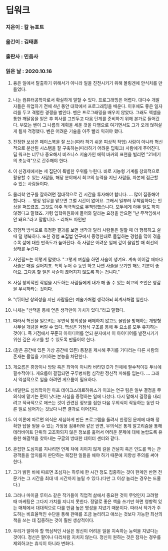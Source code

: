 # 딥워크

### 지은이 : 칼 뉴포트

### 옮긴이 : 김태훈

### 출판사 : 민음사

### 읽은 날 : 2020.10.16

1. 융은 일에서 탈출하기 위해서가 아니라 일을 진전시키기 위해 볼링겐에 안식처를 만들었다.

2. 나는 컴퓨터공학자로서 확실하게 말할 수 있다. 프로그래밍은 어렵다. 대다수 개발자들은 취업하기 전에 4년 동안 대학에서 프로그래밍을 배운다. 이후에도 좋은 일자리를 두고 격렬한 경쟁을 벌인다. 벤은 프로그래밍을 배우지 않았다. 그래도 엑셀을 통한 깨달음을 얻은 후 회사를 그만두고 다음 단계를 준비하기 위해 본가로 들어갔다. 부모는 벤이 그 나름의 계획을 세운 것을 다행으로 여기면서도 그가 오래 얹혀살게 될까 걱정했다. 벤은 어려운 기술을 아주 빨리 익혀야 했다.

3. 진정한 보상은 페이스북을 잘 쓰는(따라 하기 쉬운 피상적 작업) 사람이 아니라 혁신적으로 분산된 시스템을 잘 구축하는(따라하기 어려운 딥워크) 사람에게 주어진다. 딥 워크는 너무나 중요해서 비즈니스 저술가인 에릭 바커의 표현을 빌리면 "21세기의 초능력"으로 간주해야 한다.

4. 이 신경제에서는 세 집단이 특별한 우위를 누린다. 바로 지능형 기계를 창의적으로 활용할 수 있는 사람들, 해당 분야에서 최고의 능력을 지닌 사람들, 자본에 접근할 수 있는 사람들이다.

5. 물리학 연구를 잘하려면 절대적으로 긴 시간을 투자해야 합니다. ... 많이 집중해야 합니다. ... 행정 업무를 맡으면 그럴 시간이 없어요. 그래서 일부러 무책임하다는 인상을 퍼뜨렸죠. 그것도 아주 적극적으로 무책임했습니다. 모두에게 아무 일도 하지 않겠다고 말했죠. 가령 입학위원회에 들어와 달라는 요청을 받으면 "난 무책임해서 안 돼요."라고 말합니다. - 리처드 파인만

6. 경험적 방식으로 측정한 결과를 보면 생각과 달리 사람들은 일할 때 더 행복하고 쉴 때 덜 행복하다. 또한 경험 표집법 연구에서 증명한대로 몰입하는 경험을 많이 겪을수록 삶에 대한 만족도가 높아진다. 즉 사람은 어려운 일에 깊이 몰입할 때 최선의 상태를 누린다.

7. 사인필드는 이렇게 말했다. "그렇게 며칠을 하면 사슬이 생겨요. 계속 이어갈 때마다 사슬은 매일 길어지죠. 특히 두어 주 동안 하고 나면 사슬을 보기만 해도 기분이 좋아요. 그다음 할 일은 사슬이 끊어지지 않도록 하는 겁니다."

8. 사실 창의적인 작업을 시도하는 사람들에게 내가 해 줄 수 있는 최고의 조언은 영감을 무시하라는 것이다.

9. "(뛰어난 창의성을 지닌 사람들은) 예술가처럼 생각하되 회계사처럼 일한다.

10. 니체는 "산책을 통해 얻은 생각만이 가치가 있다."라고 말했다.

11. 따라서 혁신을 일으키는 우연적 창의성을 배제하지 않고도 몰입을 방해하는 개방형 사무실 개념을 버릴 수 있다. 핵심은 거점식 구조를 통해 두 요소를 모두 유지하는 것이다. 즉 거점에서 꾸준히 아이디어를 얻되 분지에서 이 아이디어를 발전시키기 위한 깊은 사고를 할 수 있도록 만들어야 한다.

12. (같은 공간에 있든 가상 공간에 있든) 통찰을 제시해 주기를 기다리는 다른 사람의 존재는 몰입을 기피하는 본능을 차단한다.

13. 게으름은 휴양이나 방탕 혹은 죄악이 아니라 비타민 D가 인체에 필수적이듯 두뇌에 필수적이다. 게으름이 결핍되면 구루병처럼 심각한 정신적 피해를 입는다. ... 그래서 역설적으로 일을 하려면 게으름이 필요하다.

14. 네덜란드 심리학자인 아프 데이크스테르하위스가 이끄는 연구 팀은 일부 결정을 무의식에 맡기는 편이 낫다는 사실을 증명하는 일에 나섰다. 다시 말해서 결정을 내리려고 적극적으로 애쓰는 것이 관련된 정보를 접한 다음 무의식이 작동하는 동안 다른 일로 넘어가는 것보다 나쁜 결과로 이어진다.

15. 이 이론에 따르면 의식은 세심하게 만든 프로그램을 돌려서 한정된 문제에 대해 정확한 답을 얻을 수 있는 가정용 컴퓨터와 같은 반면, 무의식은 통계 알고리즘을 통해 테라바이트 단위의 고조화되지 않은 정보를 훑어서 어려운 문제에 대해 놀랍도록 유용한 해결책을 찾아내는 구글의 방대한 데이터 센터와 같다.

16. 혼잡한 도심지를 지나려면 언제 차에 치이지 않게 길을 건널지 혹은 인도를 막는 관광객들을 앞지를지 판단하는 복잡한 일들을 해야 하기 때문에 지향성 주의를 써야 한다.

17. 그가 밝힌 바에 따르면 초심자는 하루에 한 시간 정도 집중하는 것이 한계인 반면 전문가는 그 시간을 최대 네 시간까지 늘릴 수 있다.(다만 그 이상 늘리는 경우는 드물다.)

18. 그러나 마이클 루이스 같은 작가들이 직업적 삶에서 중요한 것이 무엇인지 고려할 때 마케팅은 그다지 가치를 지니지 못한다. 정말로 좋은 책을 쓰기만 하면 영향력 있는 매체에서 대대적으로 다룰 만큼 높은 명성을 지녔기 때문이다. 따라서 작가가 주도하는 비효율적인 수단을 통해 판매를 조금 늘리려고 애쓰는 것보다 가능한 최선의 책을 쓰는 데 집중하는 것이 훨씬 생상적이다.

19. 우리가 알아야 할 핵심적인 사실은 정신이 어려운 일을 지속하는 능력을 지녔다는 것이다. 정신은 팔이나 다리처럼 지치지 않는다. 정신이 원하는 것은 잠자는 경우를 제외하고는 휴식이 아니라 변화다.
